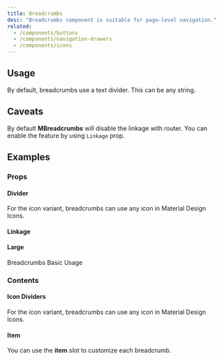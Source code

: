```yaml
---
title: Breadcrumbs
desc: "Breadcrumbs component is suitable for page-level navigation."
related:
  - /components/buttons
  - /components/navigation-drawers
  - /components/icons
---
```


## Usage

By default, breadcrumbs use a text divider. This can be any string.

<breadcrumbs-usage></breadcrumbs-usage>

## Caveats

<!--alert:info-->
By default **MBreadcrumbs** will disable the linkage with router. You can enable the feature by using `Linkage` prop.

## Examples

### Props

#### Divider

For the icon variant, breadcrumbs can use any icon in Material Design Icons.

<example file="" />

#### Linkage

<example file="" />

#### Large

Breadcrumbs Basic Usage

<example file="" />

### Contents

#### Icon Dividers

For the icon variant, breadcrumbs can use any icon in Material Design Icons.

<example file="" />

#### Item

You can use the **item** slot to customize each breadcrumb.

<example file="" />